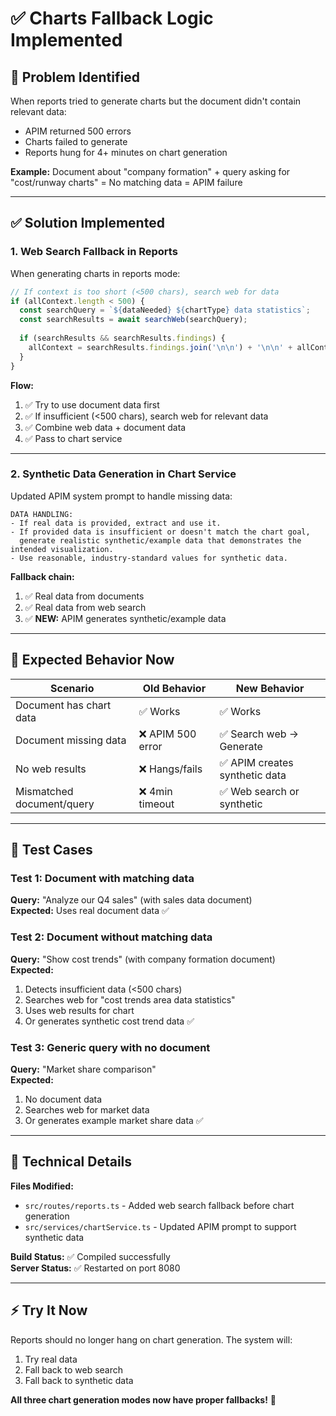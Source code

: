 # ✅ Charts Fallback Logic Implemented

## 🐛 Problem Identified

When reports tried to generate charts but the document didn't contain relevant data:
- APIM returned 500 errors
- Charts failed to generate
- Reports hung for 4+ minutes on chart generation

**Example:** Document about "company formation" + query asking for "cost/runway charts" = No matching data = APIM failure

---

## ✅ Solution Implemented

### **1. Web Search Fallback in Reports**

When generating charts in reports mode:

```typescript
// If context is too short (<500 chars), search web for data
if (allContext.length < 500) {
  const searchQuery = `${dataNeeded} ${chartType} data statistics`;
  const searchResults = await searchWeb(searchQuery);
  
  if (searchResults && searchResults.findings) {
    allContext = searchResults.findings.join('\n\n') + '\n\n' + allContext;
  }
}
```

**Flow:**
1. ✅ Try to use document data first
2. ✅ If insufficient (<500 chars), search web for relevant data
3. ✅ Combine web data + document data
4. ✅ Pass to chart service

---

### **2. Synthetic Data Generation in Chart Service**

Updated APIM system prompt to handle missing data:

```
DATA HANDLING:
- If real data is provided, extract and use it.
- If provided data is insufficient or doesn't match the chart goal, 
  generate realistic synthetic/example data that demonstrates the intended visualization.
- Use reasonable, industry-standard values for synthetic data.
```

**Fallback chain:**
1. ✅ Real data from documents
2. ✅ Real data from web search
3. ✅ **NEW:** APIM generates synthetic/example data

---

## 🎯 Expected Behavior Now

| Scenario | Old Behavior | New Behavior |
|----------|-------------|--------------|
| Document has chart data | ✅ Works | ✅ Works |
| Document missing data | ❌ APIM 500 error | ✅ Search web → Generate |
| No web results | ❌ Hangs/fails | ✅ APIM creates synthetic data |
| Mismatched document/query | ❌ 4min timeout | ✅ Web search or synthetic |

---

## 🧪 Test Cases

### Test 1: Document with matching data
**Query:** "Analyze our Q4 sales" (with sales data document)  
**Expected:** Uses real document data ✅

### Test 2: Document without matching data
**Query:** "Show cost trends" (with company formation document)  
**Expected:**  
1. Detects insufficient data (<500 chars)
2. Searches web for "cost trends area data statistics"
3. Uses web results for chart
4. Or generates synthetic cost trend data ✅

### Test 3: Generic query with no document
**Query:** "Market share comparison"  
**Expected:**  
1. No document data
2. Searches web for market data
3. Or generates example market share data ✅

---

## 🔧 Technical Details

**Files Modified:**
- `src/routes/reports.ts` - Added web search fallback before chart generation
- `src/services/chartService.ts` - Updated APIM prompt to support synthetic data

**Build Status:** ✅ Compiled successfully  
**Server Status:** ✅ Restarted on port 8080

---

## ⚡ Try It Now

Reports should no longer hang on chart generation. The system will:
1. Try real data
2. Fall back to web search
3. Fall back to synthetic data

**All three chart generation modes now have proper fallbacks!** 🎉

